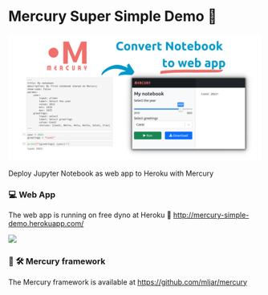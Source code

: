 # Mercury Super Simple Demo :rocket:

![](https://raw.githubusercontent.com/mljar/visual-identity/main/mercury/mercury_convert_notebook_3.png)

Deploy Jupyter Notebook as web app to Heroku with Mercury 

### 💻 Web App

The web app is running on free dyno at Heroku 🔗 http://mercury-simple-demo.herokuapp.com/

![](https://raw.githubusercontent.com/pplonski/mercury-simple-demo/main/media/super-simple-web-app.gif)

### 🧰 🛠️ Mercury framework

The Mercury framework is available at https://github.com/mljar/mercury
